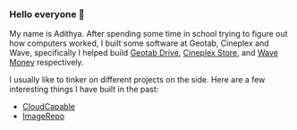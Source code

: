 ### Hello everyone 👋

My name is Adithya. After spending some time in school trying to figure out how computers worked, I built some software at Geotab, Cineplex and Wave, specifically I helped build [Geotab Drive](https://www.geotab.com/fleet-management-solutions/eld/), [Cineplex Store](https://store.cineplex.com/), and [Wave Money](https://www.waveapps.com/banking) respectively. 

I usually like to tinker on different projects on the side. Here are a few interesting things I have built in the past:
* [CloudCapable](https://github.com/adithya/cloudcapable)
* [ImageRepo](https://github.com/adithya/image-repo)


<!--
**adithya/adithya** is a ✨ _special_ ✨ repository because its `README.md` (this file) appears on your GitHub profile.

Here are some ideas to get you started:

- 🔭 I’m currently working on ...
- 🌱 I’m currently learning ...
- 👯 I’m looking to collaborate on ...
- 🤔 I’m looking for help with ...
- 💬 Ask me about ...
- 📫 How to reach me: ...
- 😄 Pronouns: ...
- ⚡ Fun fact: ...
-->
